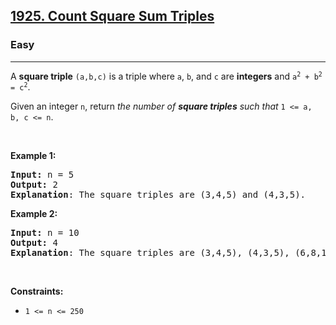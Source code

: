 <h2><a href="https://leetcode.com/problems/count-square-sum-triples/">1925. Count Square Sum Triples</a></h2><h3>Easy</h3><hr><div><p>A <strong>square triple</strong> <code>(a,b,c)</code> is a triple where <code>a</code>, <code>b</code>, and <code>c</code> are <strong>integers</strong> and <code>a<sup>2</sup> + b<sup>2</sup> = c<sup>2</sup></code>.</p>

<p>Given an integer <code>n</code>, return <em>the number of <strong>square triples</strong> such that </em><code>1 &lt;= a, b, c &lt;= n</code>.</p>

<p>&nbsp;</p>
<p><strong>Example 1:</strong></p>

<pre><strong>Input:</strong> n = 5
<strong>Output:</strong> 2
<strong>Explanation</strong>: The square triples are (3,4,5) and (4,3,5).
</pre>

<p><strong>Example 2:</strong></p>

<pre><strong>Input:</strong> n = 10
<strong>Output:</strong> 4
<strong>Explanation</strong>: The square triples are (3,4,5), (4,3,5), (6,8,10), and (8,6,10).
</pre>

<p>&nbsp;</p>
<p><strong>Constraints:</strong></p>

<ul>
	<li><code>1 &lt;= n &lt;= 250</code></li>
</ul>
</div>